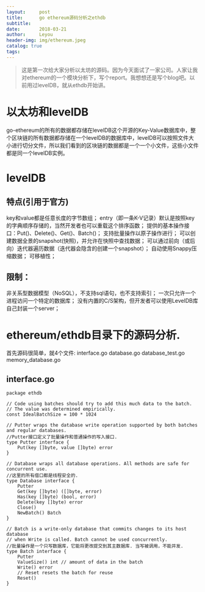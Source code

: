 ```yaml
---
layout:     post
title:      go ethereum源码分析之ethdb
subtitle:  
date:       2018-03-21
author:     Leyou
header-img: img/ethereum.jpeg
catalog: true
tags:
---
```


> 这是第一次给大家分析以太坊的源码。因为今天面试了一家公司。人家让我对ethereum的一个模块分析下，写个report。我想想还是写个blog吧。以前用过levelDB，就从ethdb开始讲。

# 以太坊和levelDB
go-ethereum的所有的数据都存储在levelDB这个开源的Key-Value数据库中，整个区块链的所有数据都存储在一个levelDB的数据库中，levelDB可以按照文件大小进行切分文件，所以我们看到的区块链的数据都是一个一个小文件，这些小文件都是同一个levelDB实例。

# levelDB

## 特点(引用于官方)

key和value都是任意长度的字节数组；
entry（即一条K-V记录）默认是按照key的字典顺序存储的，当然开发者也可以重载这个排序函数；
提供的基本操作接口：Put()、Delete()、Get()、Batch()；
支持批量操作以原子操作进行；
可以创建数据全景的snapshot(快照)，并允许在快照中查找数据；
可以通过前向（或后向）迭代器遍历数据（迭代器会隐含的创建一个snapshot）；
自动使用Snappy压缩数据；
可移植性；
## 限制：

非关系型数据模型（NoSQL），不支持sql语句，也不支持索引；
一次只允许一个进程访问一个特定的数据库；
没有内置的C/S架构，但开发者可以使用LevelDB库自己封装一个server；

# ethereum/ethdb目录下的源码分析.
首先源码很简单，就4个文件:
interface.go
database.go
database_test.go
memory_database.go

## interface.go
```
package ethdb

// Code using batches should try to add this much data to the batch.
// The value was determined empirically.
const IdealBatchSize = 100 * 1024

// Putter wraps the database write operation supported by both batches and regular databases.
//Putter接口定义了批量操作和普通操作的写入接口.
type Putter interface {
	Put(key []byte, value []byte) error
}

// Database wraps all database operations. All methods are safe for concurrent use.
//这里的所有借口都是线程安全的.
type Database interface {
	Putter
	Get(key []byte) ([]byte, error)
	Has(key []byte) (bool, error)
	Delete(key []byte) error
	Close()
	NewBatch() Batch
}

// Batch is a write-only database that commits changes to its host database
// when Write is called. Batch cannot be used concurrently.
//批量操作是一个只写数据库，它能将更改提交到其主数据库. 当写被调用，不能并发.
type Batch interface {
	Putter
	ValueSize() int // amount of data in the batch
	Write() error
	// Reset resets the batch for reuse
	Reset()
}
```
